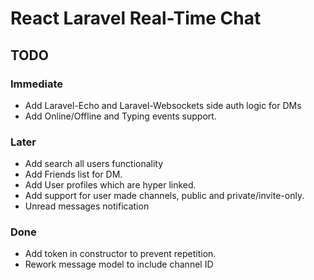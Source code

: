 # React Laravel Real-Time Chat

## TODO

### Immediate
- Add Laravel-Echo and Laravel-Websockets side auth logic for DMs
- Add Online/Offline and Typing events support.

### Later
- Add search all users functionality
- Add Friends list for DM.
- Add User profiles which are hyper linked.
- Add support for user made channels, public and private/invite-only.
- Unread messages notification

### Done
  - Add token in constructor to prevent repetition.
  - Rework message model to include channel ID

